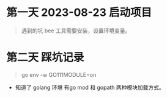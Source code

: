 
# 第一天 2023-08-23 启动项目
> 遇到的坑  bee 工具需要安装，设置环境变量。
> 
> 


# 第二天 踩坑记录

> go env -w GO111MODULE=on 

* 知道了 golang 环境  有go mod 和 gopath 两种模块加载方式。